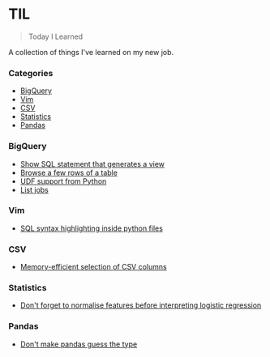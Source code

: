 # TIL

> Today I Learned

A collection of things I've learned on my new job.

### Categories

* [BigQuery](#bigquery)
* [Vim](#vim)
* [CSV](#csv)
* [Statistics](#stats)
* [Pandas](#pandas)

### BigQuery

- [Show SQL statement that generates a view](bigquery/sql-statement-view.md)
- [Browse a few rows of a table](bigquery/browse-table.md)
- [UDF support from Python](bigquery/udf-support-from-python.md)
- [List jobs](bigquery/list-jobs.md)

### Vim

- [SQL syntax highlighting inside python files](vim/sql-syntax-python.md)

### CSV

- [Memory-efficient selection of CSV columns](csv/memory-efficient-select.md)


### Statistics

- [Don't forget to normalise features before interpreting logistic regression](stats/logit-feature-normalisation.md)

### Pandas
- [Don't make pandas guess the type](pandas/dont-guess-the-type.md)
